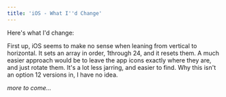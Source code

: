 ```yaml
---
title: 'iOS - What I''d Change'
---
```


Here's what I'd change:

First up, iOS seems to make no sense when leaning from vertical to horizontal. It sets an array in order, 1through 24, and it resets them. A much easier approach would be to leave the app icons exactly where they are, and just rotate them. It's a lot less jarring, and easier to find. Why this isn't an option 12 versions in, I have no idea.

_more to come..._